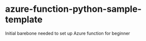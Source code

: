 # azure-function-python-sample-template

Initial barebone needed to set up Azure function for beginner
